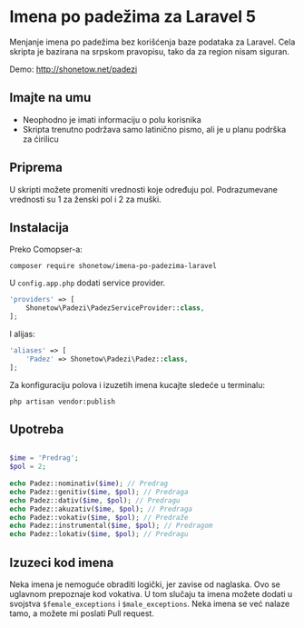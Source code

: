 Imena po padežima za Laravel 5
=================

Menjanje imena po padežima bez korišćenja baze podataka za Laravel. Cela skripta je bazirana na srpskom pravopisu, tako da za region nisam siguran.

Demo: http://shonetow.net/padezi

## Imajte na umu
* Neophodno je imati informaciju o polu korisnika
* Skripta trenutno podržava samo latinično pismo, ali je u planu podrška za ćirilicu

## Priprema
U skripti možete promeniti vrednosti koje određuju pol. Podrazumevane vrednosti su 1 za ženski pol i 2 za muški.

## Instalacija
Preko Comopser-a:
```
composer require shonetow/imena-po-padezima-laravel
```

U `config.app.php` dodati service provider.
```php
'providers' => [
    Shonetow\Padezi\PadezServiceProvider::class,
];
```
I alijas:
```php
'aliases' => [
    'Padez' => Shonetow\Padezi\Padez::class,
];
```

Za konfiguraciju polova i izuzetih imena kucajte sledeće u terminalu:
```
php artisan vendor:publish
```

## Upotreba
```php

$ime = 'Predrag';
$pol = 2;
    
echo Padez::nominativ($ime); // Predrag
echo Padez::genitiv($ime, $pol); // Predraga
echo Padez::dativ($ime, $pol); // Predragu
echo Padez::akuzativ($ime, $pol); // Predraga
echo Padez::vokativ($ime, $pol); // Predraže
echo Padez::instrumental($ime, $pol); // Predragom
echo Padez::lokativ($ime, $pol); // Predragu
```



## Izuzeci kod imena
Neka imena je nemoguće obraditi logički, jer zavise od naglaska. Ovo se uglavnom prepoznaje kod vokativa. U tom slučaju ta imena možete dodati u svojstva `$female_exceptions` i `$male_exceptions`.
Neka imena se već nalaze tamo, a možete mi poslati Pull request.